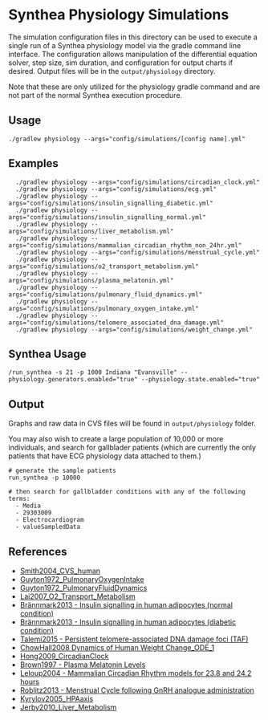 # Synthea Physiology Simulations

The simulation configuration files in this directory can be used to execute
a single run of a Synthea physiology model via the gradle command line interface.
The configuration allows manipulation of the differential equation solver, step
size, sim duration, and configuration for output charts if desired. Output
files will be in the `output/physiology` directory.

Note that these are only utilized for the physiology gradle command and are not
part of the normal Synthea execution procedure.


## Usage

`./gradlew physiology --args="config/simulations/[config name].yml"`


## Examples  

```
  ./gradlew physiology --args="config/simulations/circadian_clock.yml"
  ./gradlew physiology --args="config/simulations/ecg.yml"
  ./gradlew physiology --args="config/simulations/insulin_signalling_diabetic.yml"
  ./gradlew physiology --args="config/simulations/insulin_signalling_normal.yml"
  ./gradlew physiology --args="config/simulations/liver_metabolism.yml"
  ./gradlew physiology --args="config/simulations/mammalian_circadian_rhythm_non_24hr.yml"
  ./gradlew physiology --args="config/simulations/menstrual_cycle.yml"
  ./gradlew physiology --args="config/simulations/o2_transport_metabolism.yml"
  ./gradlew physiology --args="config/simulations/plasma_melatonin.yml"  
  ./gradlew physiology --args="config/simulations/pulmonary_fluid_dynamics.yml"
  ./gradlew physiology --args="config/simulations/pulmonary_oxygen_intake.yml"
  ./gradlew physiology --args="config/simulations/telomere_associated_dna_damage.yml"
  ./gradlew physiology --args="config/simulations/weight_change.yml"
```

## Synthea Usage

```
/run_synthea -s 21 -p 1000 Indiana "Evansville" --physiology.generators.enabled="true" --physiology.state.enabled="true"
```

## Output 

Graphs and raw data in CVS files will be found in `output/physiology` folder.  

You may also wish to create a large population of 10,000 or more individuals, and search for gallblader patients (which are currently the only patients that have ECG physiology data attached to them.)

```
# generate the sample patients
run_synthea -p 10000

# then search for gallbladder conditions with any of the following terms:
  - Media
  - 29303009 
  - Electrocardiogram
  - valueSampledData
```

## References  

- [Smith2004_CVS_human](https://www.ebi.ac.uk/biomodels/MODEL1006230000) 
- [Guyton1972_PulmonaryOxygenIntake](https://www.ebi.ac.uk/biomodels/MODEL0911047946) 
- [Guyton1972_PulmonaryFluidDynamics](https://www.ebi.ac.uk/biomodels/MODEL0911091440) 
- [Lai2007_O2_Transport_Metabolism](https://www.ebi.ac.uk/biomodels/BIOMD0000000248) 
- [Brännmark2013 - Insulin signalling in human adipocytes (normal condition)](https://www.ebi.ac.uk/biomodels/BIOMD0000000448) 
- [Brännmark2013 - Insulin signalling in human adipocytes (diabetic condition)](https://www.ebi.ac.uk/biomodels/BIOMD0000000449) 
- [Talemi2015 - Persistent telomere-associated DNA damage foci (TAF)](https://www.ebi.ac.uk/biomodels/MODEL1412200000) 
- [ChowHall2008 Dynamics of Human Weight Change_ODE_1](https://www.ebi.ac.uk/biomodels/BIOMD0000000901) 
- [Hong2009_CircadianClock](https://www.ebi.ac.uk/biomodels/BIOMD0000000216) 
- [Brown1997 - Plasma Melatonin Levels](https://www.ebi.ac.uk/biomodels/BIOMD0000000672) 
- [Leloup2004 - Mammalian Circadian Rhythm models for 23.8 and 24.2 hours](https://www.ebi.ac.uk/biomodels/BIOMD0000000975)  
- [Roblitz2013 - Menstrual Cycle following GnRH analogue administration](https://www.ebi.ac.uk/biomodels/BIOMD0000000494) 
- [Kyrylov2005_HPAaxis](https://www.ebi.ac.uk/biomodels/MODEL0478740924) 
- [Jerby2010_Liver_Metabolism](https://www.ebi.ac.uk/biomodels/MODEL1009150002)


